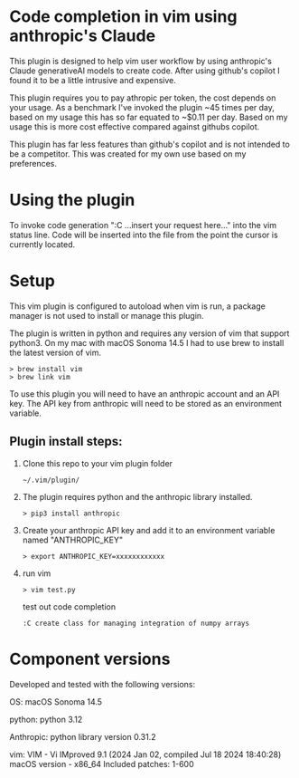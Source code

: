 # Code completion in vim using anthropic's Claude
This plugin is designed to help vim user workflow by using anthropic's Claude generativeAI models to create code.
After using github's copilot I found it to be a little intrusive and expensive.

This plugin requires you to pay athropic per token, the cost depends on your usage.
As a benchmark I've invoked the plugin ~45 times per day, based on my usage this has so far equated to ~$0.11 per day.
Based on my usage this is more cost effective compared against githubs copilot.

This plugin has far less features than github's copilot and is not intended to be a competitor. 
This was created for my own use based on my preferences.


# Using the plugin
To invoke code generation ":C ...insert your request here..." into the vim status line. 
Code will be inserted into the file from the point the cursor is currently located.

# Setup
This vim plugin is configured to autoload when vim is run, a package manager is not used to install or manage this plugin.

The plugin is written in python and requires any version of vim that support python3.
On my mac with macOS Sonoma 14.5 I had to use brew to install the latest version of vim.

```
> brew install vim
> brew link vim
```

To use this plugin you will need to have an anthropic account and an API key.
The API key from anthropic will need to be stored as an environment variable.

## Plugin install steps:
1. Clone this repo to your vim plugin folder
   ```
   ~/.vim/plugin/
   ```

2. The plugin requires python and the anthropic library installed.
   ```
   > pip3 install anthropic
   ```
 
3. Create your anthropic API key and add it to an environment variable named "ANTHROPIC_KEY"
   ```
   > export ANTHROPIC_KEY=xxxxxxxxxxxx
   ```

4. run vim
   ```
   > vim test.py
   ```
   test out code completion
   ```
   :C create class for managing integration of numpy arrays
   ```

# Component versions
Developed and tested with the following versions:

OS:
macOS Sonoma 14.5

python:
python 3.12

Anthropic:
python library version 0.31.2

vim:
VIM - Vi IMproved 9.1 (2024 Jan 02, compiled Jul 18 2024 18:40:28)
macOS version - x86_64
Included patches: 1-600


